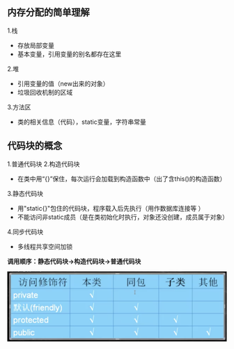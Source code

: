## 内存分配的简单理解
1.栈
- 存放局部变量
- 基本变量，引用变量的别名都存在这里

2.堆
- 引用变量的值（new出来的对象）
- 垃圾回收机制的区域

3.方法区
- 类的相关信息（代码），static变量，字符串常量

## 代码块的概念
1.普通代码块
2.构造代码块
- 在类中用“{}”保住，每次运行会加载到构造函数中（出了含this()的构造函数）

3.静态代码块
- 用"static{}"包住的代码块，程序载入后先执行（用作数据库连接等 ）
- 不能访问非static成员（是在类初始化时执行，对象还没创建，成员属于对象）

4.同步代码块
- 多线程共享空间加锁

**调用顺序：静态代码块->构造代码块->普通代码块**



![title](https://raw.githubusercontent.com/zhouyubiu/gitnotes_images/master/gitnote/2020/03/16/1584302437448-1584302437452.png)